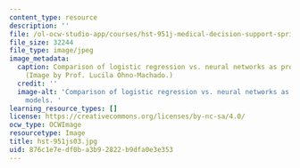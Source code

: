 ```yaml
---
content_type: resource
description: ''
file: /ol-ocw-studio-app/courses/hst-951j-medical-decision-support-spring-2003/876c1e7edf0ba3b92822b9dfa0e3e353_hst-951js03.jpg
file_size: 32244
file_type: image/jpeg
image_metadata:
  caption: Comparison of logistic regression vs. neural networks as prognostic models.
    (Image by Prof. Lucila Ohno-Machado.)
  credit: ''
  image-alt: 'Comparison of logistic regression vs. neural networks as prognostic
    models. '
learning_resource_types: []
license: https://creativecommons.org/licenses/by-nc-sa/4.0/
ocw_type: OCWImage
resourcetype: Image
title: hst-951js03.jpg
uid: 876c1e7e-df0b-a3b9-2822-b9dfa0e3e353
---
```

